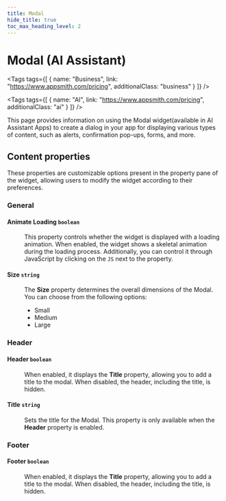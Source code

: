 ```yaml
---
title: Modal
hide_title: true
toc_max_heading_level: 2
---
```

<!-- vale off -->

<div className="tag-wrapper">
 <h1>Modal (AI Assistant)</h1>

<Tags
tags={[
{ name: "Business", link: "https://www.appsmith.com/pricing", additionalClass: "business" }
]}
/>

<Tags
tags={[
{ name: "AI", link: "https://www.appsmith.com/pricing", additionalClass: "ai" }
]}
/>

</div>

<!-- vale on -->

This page provides information on using the Modal widget(available in AI Assistant Apps) to create a dialog in your app for displaying various types of content, such as alerts, confirmation pop-ups, forms, and more.


 <ZoomImage
    src="/img/modal-widget.png" 
    alt="Modal"
    caption="Modal"
  /> 


## Content properties

These properties are customizable options present in the property pane of the widget, allowing users to modify the widget according to their preferences.

### General

#### Animate Loading `boolean`


<dd>

This property controls whether the widget is displayed with a loading animation. When enabled, the widget shows a skeletal animation during the loading process. Additionally, you can control it through JavaScript by clicking on the <code>JS</code> next to the property.

</dd>

#### Size `string`

<dd>

The **Size** property determines the overall dimensions of the Modal. You can choose from the following options:

- Small
- Medium
- Large

</dd>

### Header

#### Header `boolean`

<dd>

When enabled, it displays the **Title** property, allowing you to add a title to the modal. When disabled, the header, including the title, is hidden. 


</dd>

#### Title `string`

<dd>

Sets the title for the Modal. This property is only available when the **Header** property is enabled. 

</dd>

### Footer

#### Footer `boolean`

<dd>

When enabled, it displays the **Title** property, allowing you to add a title to the modal. When disabled, the header, including the title, is hidden. 


</dd>